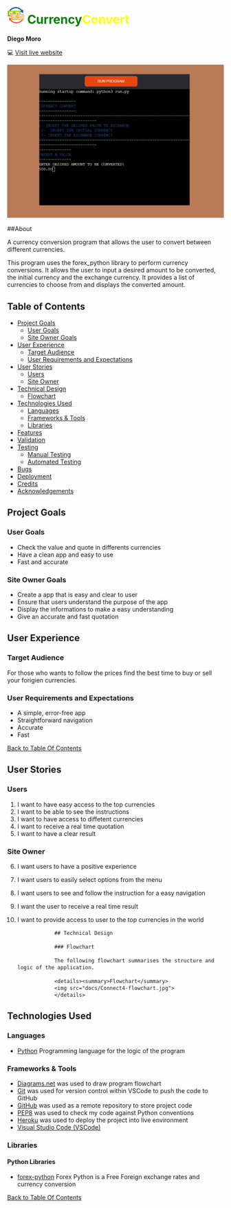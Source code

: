 # <img src="images/exchange-rate.png" style="width: 40px;height:40px"> <span style="color: green">Currency</span><span style="color: yellow">Convert</span>

**Diego Moro** 

💻 [Visit live website](https://currencyconverter.herokuapp.com/)

![Mockup image](images/mockup_currencyconvert.png)

##About

A currency conversion program that allows the user to convert between different currencies.

This program uses the forex_python library to perform currency conversions. It allows the user to input a desired amount to be converted, the initial
currency and the exchange currency. It provides a list of currencies to choose from and displays the converted amount.

## Table of Contents
  - [Project Goals](#project-goals)
    - [User Goals](#user-goals)
    - [Site Owner Goals](#site-owner-goals)
  - [User Experience](#user-experience)
    - [Target Audience](#target-audience)
    - [User Requirements and Expectations](#user-requirements-and-expectations)
  - [User Stories](#user-stories)
    - [Users](#users)
    - [Site Owner](#site-owner)
  - [Technical Design](#technical-design)
    - [Flowchart](#flowchart)
  - [Technologies Used](#technologies-used)
    - [Languages](#languages)
    - [Frameworks & Tools](#frameworks--tools)
    - [Libraries](#libraries)
  - [Features](#features)
  - [Validation](#validation)
  - [Testing](#testing)
    - [Manual Testing](#manual-testing)
    - [Automated Testing](#automated-testing)
  - [Bugs](#bugs)
  - [Deployment](#deployment)
  - [Credits](#credits)
  - [Acknowledgements](#acknowledgements)

## Project Goals

### User Goals

- Check the value and quote in differents currencies
- Have a clean app and easy to use
- Fast and accurate

### Site Owner Goals

- Create a app that is easy and clear to user
- Ensure that users understand the purpose of the app
- Display the informations to make a easy understanding
- Give an accurate and fast quotation

## User Experience

### Target Audience

For those who wants to follow the prices find the best time to buy or sell your forigien currencies.

### User Requirements and Expectations

- A simple, error-free app
- Straightforward navigation
- Accurate
- Fast

[Back to Table Of Contents](#table-of-contents)

## User Stories

### Users

1. I want to have easy access to the top currencies
2. I want to be able to see the instructions
3. I want to have access to diffetent currencies
4. I want to receive a real time quotation
5. I want to have a clear result

### Site Owner

6. I want users to have a positive experience
7. I want users to easily select options from the menu
8. I want users to see and follow the instruction for a easy navigation
9. I want the user to receive a real time result
10. I want to provide access to user to the top currencies in the world

                    ## Technical Design

                    ### Flowchart

                    The following flowchart summarises the structure and logic of the application.

                    <details><summary>Flowchart</summary>
                    <img src="docs/Connect4-flowchart.jpg">
                    </details>

## Technologies Used

### Languages

- [Python](https://www.python.org/) Programming language for the logic of the program

### Frameworks & Tools

- [Diagrams.net](https://app.diagrams.net/) was used to draw program flowchart
- [Git](https://git-scm.com/) was used for version control within VSCode to push the code to GitHub
- [GitHub](https://github.com/) was used as a remote repository to store project code
- [PEP8](http://pep8online.com/) was used to check my code against Python conventions
- [Heroku](https://heroku.com/) was used to deploy the project into live environment
- [Visual Studio Code (VSCode)](https://code.visualstudio.com/)

### Libraries

#### Python Libraries
- [forex-python](https://pypi.org/project/forex-python/) Forex Python is a Free Foreign exchange rates and currency conversion

[Back to Table Of Contents](#table-of-contents)

